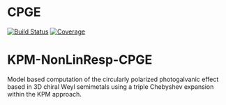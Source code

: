 # CPGE

[![Build Status](https://github.com/angkunwu/CPGE.jl/actions/workflows/CI.yml/badge.svg?branch=main)](https://github.com/angkunwu/CPGE.jl/actions/workflows/CI.yml?query=branch%3Amain)
[![Coverage](https://codecov.io/gh/angkunwu/CPGE.jl/branch/main/graph/badge.svg)](https://codecov.io/gh/angkunwu/CPGE.jl)

# KPM-NonLinResp-CPGE
Model based computation of the circularly polarized photogalvanic effect based in 3D chiral Weyl semimetals using a triple Chebyshev expansion within the KPM approach.
